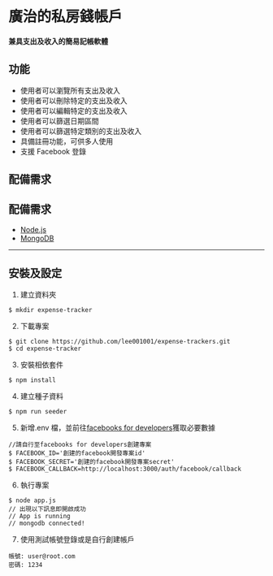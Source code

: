 # 廣治的私房錢帳戶

#### 兼具支出及收入的簡易記帳軟體 

## 功能

- 使用者可以瀏覽所有支出及收入
- 使用者可以刪除特定的支出及收入
- 使用者可以編輯特定的支出及收入
- 使用者可以篩選日期區間
- 使用者可以篩選特定類別的支出及收入
- 具備註冊功能，可供多人使用
- 支援 Facebook 登錄

## 配備需求
## 配備需求

- [Node.js](https://nodejs.org/en/)
- [MongoDB](https://www.mongodb.com/)

---

## 安裝及設定

1. 建立資料夾

```
$ mkdir expense-tracker
```

2. 下載專案

```
$ git clone https://github.com/lee001001/expense-trackers.git
$ cd expense-tracker
```

3. 安裝相依套件

```
$ npm install
```

4. 建立種子資料

```
$ npm run seeder
```

5. 新增.env 檔，並前往[facebooks for developers](https://developers.facebook.com/)獲取必要數據

```
//請自行至facebooks for developers創建專案
$ FACEBOOK_ID='創建的facebook開發專案id'
$ FACEBOOK_SECRET='創建的facebook開發專案secret'
$ FACEBOOK_CALLBACK=http://localhost:3000/auth/facebook/callback
```

6. 執行專案

```
$ node app.js
// 出現以下訊息即開啟成功
// App is running
// mongodb connected!
```

7. 使用測試帳號登錄或是自行創建帳戶

```
帳號: user@root.com
密碼: 1234
```
